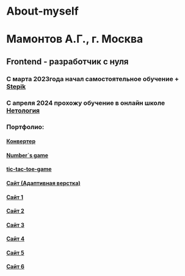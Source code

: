 # About-myself
# Мамонтов А.Г.,  г. Москва
## Frontend - разработчик с нуля


### С марта 2023года начал самостоятельное обучение + [Stepik](https://netology.ru/)
### С апреля 2024 прохожу обучение в онлайн школе [Нетология](https://netology.ru/)

### Портфолио:
#### [Конвертер](https://aleksandr861.github.io/Milk/)
#### [Number`s game](https://aleksandr861.github.io/Number-s-game/)
#### [tic-tac-toe-game](https://aleksandr861.github.io/tic-tac-toe-game/)
#### [Сайт (Адаптивная верстка)](https://aleksandr861.github.io/mq-diplom/)
#### [Сайт 1](https://aleksandr861.github.io/site_1_portfolio/)
#### [Сайт 2](https://aleksandr861.github.io/site_2_portfolio/)
#### [Сайт 3](https://aleksandr861.github.io/site_3_portfolio/)
#### [Сайт 4](https://aleksandr861.github.io/site_4_portfolio/)
#### [Сайт 5](https://aleksandr861.github.io/site_5_portfolio/)
#### [Сайт 6](https://aleksandr861.github.io/site_6_portfolio/)
